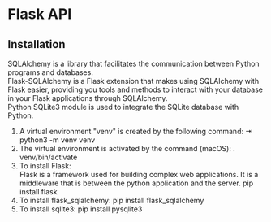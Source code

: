 # Flask API

## Installation
SQLAlchemy is a library that facilitates the communication between Python programs and databases.
<br/>
Flask-SQLAlchemy is a Flask extension that makes using SQLAlchemy with Flask easier, providing you tools and methods to interact with your database in your Flask applications through SQLAlchemy.
<br/>
Python SQLite3 module is used to integrate the SQLite database with Python.


1. A virtual environment "venv" is created by the following command:
	⇥ python3 -m venv venv
2. The virtual environment is activated by the command (macOS):
   . venv/bin/activate
3. To install Flask:<br/>
   Flask is a framework used for building complex web applications. It is a middleware that is between the python application and the server.
   pip install flask
4. To install flask_sqlalchemy:
   pip install flask_sqlalchemy
5. To install sqlite3:
   pip install pysqlite3 
 
